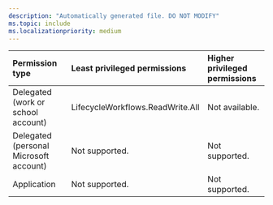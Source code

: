 ```yaml
---
description: "Automatically generated file. DO NOT MODIFY"
ms.topic: include
ms.localizationpriority: medium
---
```


|Permission type|Least privileged permissions|Higher privileged permissions|
|:---|:---|:---|
|Delegated (work or school account)|LifecycleWorkflows.ReadWrite.All|Not available.|
|Delegated (personal Microsoft account)|Not supported.|Not supported.|
|Application|Not supported.|Not supported.|

